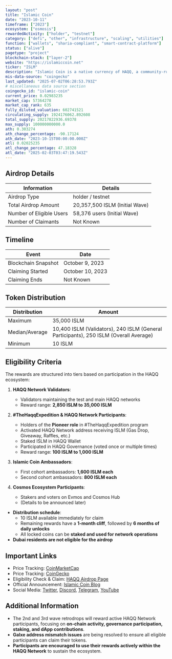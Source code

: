 ```yaml
---
layout: "post"
title: "Islamic Coin"
date: "2023-10-11"
timeframe: ["2023"]
ecosystem: ["osmosis"]
rewardedActivity: ["holder", "testnet"]
category: ["defi", "other", "infrastructure", "scaling", "utilities"]
function: ["wallets", "sharia-compliant", "smart-contract-platform"]
status: ["alive"]
pagetype: "project"
blockchain-stack: ["layer-2"]
website: "https://islamiccoin.net"
ticker: "ISLM"
description: "Islamic Coin is a native currency of HAQQ, a community-run network dedicated to empowering an ethics-first, Shariah-compliant financial ecosystem."
mis-data-source: "coingecko"
last_updated: "2025-07-02T06:28:53.793Z"
# miscellaneous data source section
coingecko_id: "islamic-coin"
current_price: 0.02983235
market_cap: 57364278
market_cap_rank: 635
fully_diluted_valuation: 602741521
circulating_supply: 1924176062.892608
total_supply: 20217822936.69378
max_supply: 100000000000.0
ath: 0.303274
ath_change_percentage: -90.17124
ath_date: "2023-10-15T00:00:00.000Z"
atl: 0.02025235
atl_change_percentage: 47.18328
atl_date: "2025-02-03T03:47:19.543Z"
---
```


## Airdrop Details

| Information              | Details                        |
| ------------------------ | ------------------------------ |
| Airdrop Type             | holder / testnet               |
| Total Airdrop Amount     | 20,357,500 ISLM (Initial Wave) |
| Number of Eligible Users | 58,376 users (Initial Wave)    |
| Number of Claimants      | Not Known                      |

## Timeline

| Event               | Date             |
| ------------------- | ---------------- |
| Blockchain Snapshot | October 9, 2023  |
| Claiming Started    | October 10, 2023 |
| Claiming Ends       | Not Known        |

## Token Distribution

| Distribution   | Amount                                                                                |
| -------------- | ------------------------------------------------------------------------------------- |
| Maximum        | 35,000 ISLM                                                                           |
| Median/Average | 10,400 ISLM (Validators), 240 ISLM (General Participants), 250 ISLM (Overall Average) |
| Minimum        | 10 ISLM                                                                               |

## Eligibility Criteria

The rewards are structured into tiers based on participation in the HAQQ ecosystem:

1. **HAQQ Network Validators**:

   - Validators maintaining the test and main HAQQ networks
   - Reward range: **2,850 ISLM to 35,000 ISLM**

2. **#TheHaqqExpedition & HAQQ Network Participants**:

   - Holders of the **Pioneer role** in #TheHaqqExpedition program
   - Activated HAQQ Network address receiving ISLM (Gas Drop, Giveaway, Raffles, etc.)
   - Staked ISLM in HAQQ Wallet
   - Participated in HAQQ Governance (voted once or multiple times)
   - Reward range: **100 ISLM to 1,000 ISLM**

3. **Islamic Coin Ambassadors**:

   - First cohort ambassadors: **1,600 ISLM each**
   - Second cohort ambassadors: **800 ISLM each**

4. **Cosmos Ecosystem Participants**:
   - Stakers and voters on Evmos and Cosmos Hub
   - (Details to be announced later)

- **Distribution schedule**:
  - 10 ISLM available immediately for claim
  - Remaining rewards have a **1-month cliff**, followed by **6 months of daily unlocks**
  - All locked coins can be **staked and used for network operations**
- **Dubai residents are not eligible for the airdrop**

## Important Links

- Price Tracking: [CoinMarketCap](https://coinmarketcap.com/currencies/islamic-coin)
- Price Tracking: [CoinGecko](https://www.coingecko.com/en/coins/islamic-coin)
- Eligibility Check & Claim: [HAQQ Airdrop Page](https://shell.haqq.network/airdrop)
- Official Announcement: [Islamic Coin Blog](https://blog.islamiccoin.net/announcing-islamic-community-rewards-46ae0eea5ae6)
- Social Media: [Twitter](https://twitter.com/Islamic_Coin), [Discord](https://discord.gg/islamiccoin), [Telegram](https://t.me/islamiccoin), [YouTube](https://www.youtube.com/@IslamicCoin)

## Additional Information

- The 2nd and 3rd wave retrodrops will reward active HAQQ Network participants, focusing on **on-chain activity, governance participation, staking, and dApp contributions**.
- **Galxe address mismatch issues** are being resolved to ensure all eligible participants can claim their tokens.
- **Participants are encouraged to use their rewards actively within the HAQQ Network** to sustain the ecosystem.